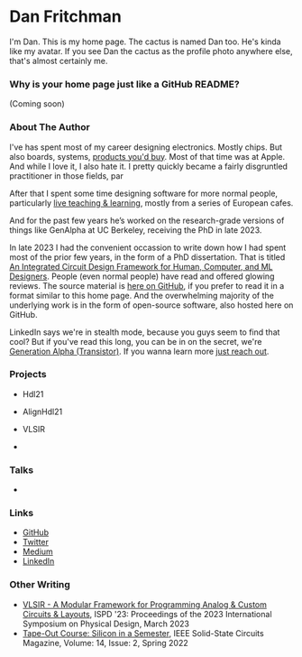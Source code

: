 
# Dan Fritchman

I'm Dan. This is my home page. The cactus is named Dan too. He's kinda like my avatar. If you see Dan the cactus as the profile photo anywhere else, that's almost certainly me. 

### Why is your home page just like a GitHub README?

(Coming soon)

### About The Author

I've has spent most of my career designing electronics. Mostly chips. But also boards, systems, [products you'd buy](https://www.techinsights.com/blog/apple-lightning-30-pin-adapter-teardown). Most of that time was at Apple. And while I love it, I also hate it. I pretty quickly became a fairly disgruntled practitioner in those fields, par

After that I spent some time designing software for more normal people, particularly [live teaching & learning](https://medium.com/swlh/open-source-live-notebook-based-teaching-learning-41b2f7436fc3), mostly from a series of European cafes. 

And for the past few years he’s worked on the research-grade versions of things like GenAlpha at UC Berkeley, receiving the PhD in late 2023. 

In late 2023 I had the convenient occassion to write down how I had spent most of the prior few years, in the form of a PhD dissertation. That is titled [An Integrated Circuit Design Framework for Human, Computer, and ML Designers](https://www2.eecs.berkeley.edu/Pubs/TechRpts/2023/EECS-2023-275.html). People (even normal people) have read and offered glowing reviews. The source material is [here on GitHub](https://github.com/dan-fritchman/Thesis), if you prefer to read it in a format similar to this home page. And the overwhelming majority of the underlying work is in the form of open-source software, also hosted here on GitHub. 

LinkedIn says we're in stealth mode, because you guys seem to find that cool? But if you've read this long, you can be in on the secret, we're [Generation Alpha (Transistor)](https://generation-alpha-transistor.com/). If you wanna learn more [just reach out](mailto:dan@gen-alpha.io). 



### Projects

- Hdl21
- AlignHdl21
- VLSIR

- 

### Talks

- 




### Links

- [GitHub](https://github.com/dan-fritchman)
- [Twitter](https://x.com/dan_fritchman)
- [Medium](https://medium.com/@dan_fritchman)
- [LinkedIn](https://www.linkedin.com/in/danfritchman/)


### Other Writing 

- [VLSIR - A Modular Framework for Programming Analog & Custom Circuits & Layouts](https://dl.acm.org/doi/10.1145/3569052.3579860), ISPD '23: Proceedings of the 2023 International Symposium on Physical Design, March 2023
- [Tape-Out Course: Silicon in a Semester](https://ieeexplore.ieee.org/document/9805608), IEEE Solid-State Circuits Magazine, Volume: 14, Issue: 2, Spring 2022

